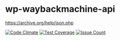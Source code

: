 # wp-waybackmachine-api

https://archive.org/help/json.php

[![Code Climate](https://codeclimate.com/repos/57d332cc1a166e63c30012b6/badges/f213e095d008a04ff43c/gpa.svg)](https://codeclimate.com/repos/57d332cc1a166e63c30012b6/feed)
[![Test Coverage](https://codeclimate.com/repos/57d332cc1a166e63c30012b6/badges/f213e095d008a04ff43c/coverage.svg)](https://codeclimate.com/repos/57d332cc1a166e63c30012b6/coverage)
[![Issue Count](https://codeclimate.com/repos/57d332cc1a166e63c30012b6/badges/f213e095d008a04ff43c/issue_count.svg)](https://codeclimate.com/repos/57d332cc1a166e63c30012b6/feed)
